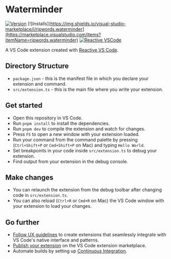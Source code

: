 # Waterminder

[![Version](https://img.shields.io/visual-studio-marketplace/v/ripwords.waterminder)](https://marketplace.visualstudio.com/items?itemName=ripwords.waterminder) [![Installs](https://img.shields.io/visual-studio-marketplace/i/ripwords.waterminder](https://marketplace.visualstudio.com/items?itemName=ripwords.waterminder) [![Reactive VSCode](https://img.shields.io/badge/Reactive-VSCode-%23007ACC?style=flat&labelColor=%23229863)](https://kermanx.github.io/reactive-vscode/)

A VS Code extension created with [Reactive VS Code](https://kermanx.github.io/reactive-vscode/).

## Directory Structure

* `package.json` - this is the manifest file in which you declare your extension and command.
* `src/extension.ts` - this is the main file where you write your extension.

## Get started

* Open this repository in VS Code.
* Run `pnpm install` to install the dependencies.
* Run `pnpm dev` to compile the extension and watch for changes.  
* Press `F5` to open a new window with your extension loaded.
* Run your command from the command palette by pressing (`Ctrl+Shift+P` or `Cmd+Shift+P` on Mac) and typing `Hello World`.
* Set breakpoints in your code inside `src/extension.ts` to debug your extension.
* Find output from your extension in the debug console.

## Make changes

* You can relaunch the extension from the debug toolbar after changing code in `src/extension.ts`.
* You can also reload (`Ctrl+R` or `Cmd+R` on Mac) the VS Code window with your extension to load your changes.

## Go further

* [Follow UX guidelines](https://code.visualstudio.com/api/ux-guidelines/overview) to create extensions that seamlessly integrate with VS Code's native interface and patterns.
* [Publish your extension](https://code.visualstudio.com/api/working-with-extensions/publishing-extension) on the VS Code extension marketplace.
* Automate builds by setting up [Continuous Integration](https://code.visualstudio.com/api/working-with-extensions/continuous-integration).
